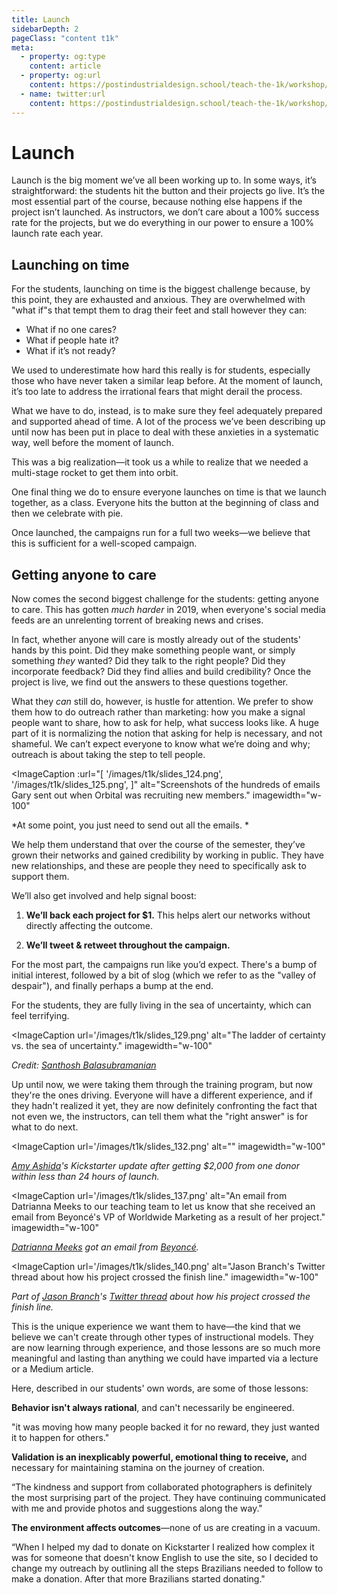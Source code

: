 ```yaml
---
title: Launch
sidebarDepth: 2
pageClass: "content t1k"
meta:
  - property: og:type
    content: article  
  - property: og:url
    content: https://postindustrialdesign.school/teach-the-1k/workshop/how-we-teach/launch/
  - name: twitter:url
    content: https://postindustrialdesign.school/teach-the-1k/workshop/how-we-teach/launch/
---
```


# Launch

Launch is the big moment we’ve all been working up to. In some ways, it’s straightforward: the students hit the button and their projects go live. It’s the most essential part of the course, because nothing else happens if the project isn’t launched. As instructors, we don’t care about a 100% success rate for the projects, but we do everything in our power to ensure a 100% launch rate each year.

## Launching on time

For the students, launching on time is the biggest challenge because, by this point, they are exhausted and anxious. They are overwhelmed with "what if"s that tempt them to drag their feet and stall however they can:

* What if no one cares?
* What if people hate it?
* What if it’s not ready?

We used to underestimate how hard this really is for students, especially those who have never taken a similar leap before. At the moment of launch, it’s too late to address the irrational fears that might derail the process.

What we have to do, instead, is to make sure they feel adequately prepared and supported ahead of time. A lot of the process we’ve been describing up until now has been put in place to deal with these anxieties in a systematic way, well before the moment of launch.

This was a big realization—it took us a while to realize that we needed a multi-stage rocket to get them into orbit.

One final thing we do to ensure everyone launches on time is that we launch together, as a class. Everyone hits the button at the beginning of class and then we celebrate with pie.

Once launched, the campaigns run for a full two weeks—we believe that this is sufficient for a well-scoped campaign.  

## Getting anyone to care

Now comes the second biggest challenge for the students: getting anyone to care. This has gotten *much harder* in 2019, when everyone's social media feeds are an unrelenting torrent of breaking news and crises.

In fact, whether anyone will care is mostly already out of the students' hands by this point. Did they make something people want, or simply something *they* wanted? Did they talk to the right people? Did they incorporate feedback? Did they find allies and build credibility? Once the project is live, we find out the answers to these questions together.

What they *can* still do, however, is hustle for attention. We prefer to show them how to do outreach rather than marketing: how you make a signal people want to share, how to ask for help, what success looks like. A huge part of it is normalizing the notion that asking for help is necessary, and not shameful. We can’t expect everyone to know what we’re doing and why; outreach is about taking the step to tell people.

<ImageCaption
 :url="[
 '/images/t1k/slides_124.png',
 '/images/t1k/slides_125.png',
]"
 alt="Screenshots of the hundreds of emails Gary sent out when Orbital was recruiting new members."
 imagewidth="w-100"
 >

 *At some point, you just need to send out all the emails. *

 </ImageCaption>

We help them understand that over the course of the semester, they’ve grown their networks and gained credibility by working in public. They have new relationships, and these are people they need to specifically ask to support them.

We’ll also get involved and help signal boost:

1. **We’ll back each project for $1.**  This helps alert our networks without directly affecting the outcome.

2. **We’ll tweet & retweet throughout the campaign.**

For the most part, the campaigns run like you’d expect. There's a bump of initial interest, followed by a bit of slog (which we refer to as the "valley of despair"), and finally perhaps a bump at the end.

For the students, they are fully living in the sea of uncertainty, which can feel terrifying.

<ImageCaption
 url='/images/t1k/slides_129.png'
 alt="The ladder of certainty vs. the sea of uncertainty."
 imagewidth="w-100"
 >

 *Credit: [Santhosh Balasubramanian](https://twitter.com/balasubramaniac?)*

 </ImageCaption>

Up until now, we were taking them through the training program, but now they're the ones driving. Everyone will have a different experience, and if they hadn't realized it yet, they are now definitely confronting the fact that not even we, the instructors, can tell them what the "right answer" is for what to do next.

<ImageCaption
 url='/images/t1k/slides_132.png'
 alt=""
 imagewidth="w-100"
 >

 *[Amy Ashida](https://www.linkedin.com/in/amyashida/)'s Kickstarter update after getting $2,000 from one donor within less than 24 hours of launch.*

 </ImageCaption>

 <ImageCaption
  url='/images/t1k/slides_137.png'
  alt="An email from Datrianna Meeks to our teaching team to let us know that she received an email from Beyoncé's VP of Worldwide Marketing as a result of her project."
  imagewidth="w-100"
  >

  *[Datrianna Meeks](https://www.linkedin.com/in/datriannameeks/) got an email from [Beyoncé](https://giphy.com/gifs/real-housewives-new-york-read-PWT8AptmKh7TW).*

  </ImageCaption>

  <ImageCaption
   url='/images/t1k/slides_140.png'
   alt="Jason Branch's Twitter thread about how his project crossed the finish line."
   imagewidth="w-100"
   >

   *Part of [Jason Branch](http://jsonbrnch.com/home/)'s [Twitter thread](https://twitter.com/jsonbrnch/status/984867687137447937?s=20) about how his project crossed the finish line.*

   </ImageCaption>


This is the unique experience we want them to have—the kind that we believe we can't create through other types of instructional models. They are now learning through experience, and those lessons are so much more meaningful and lasting than anything we could have imparted via a lecture or a Medium article.

Here, described in our students' own words, are some of those lessons:

**Behavior isn't always rational**, and can't necessarily be engineered.


<Quote1>"it was moving how many people backed it for no reward, they just wanted it to happen for others."</Quote1>

**Validation is an inexplicably powerful, emotional thing to receive,** and necessary for maintaining stamina on the journey of creation.

<Quote1>“The kindness and support from collaborated photographers is definitely the most surprising part of the project. They have continuing communicated with me and provide photos and suggestions along the way."</Quote1>

**The environment affects outcomes**—none of us are creating in a vacuum.

<Quote1>“When I helped my dad to donate on Kickstarter I realized how complex it was for someone that doesn't know English to use the site, so I decided to change my outreach by outlining all the steps Brazilians needed to follow to make a donation. After that more Brazilians started donating."</Quote1>
